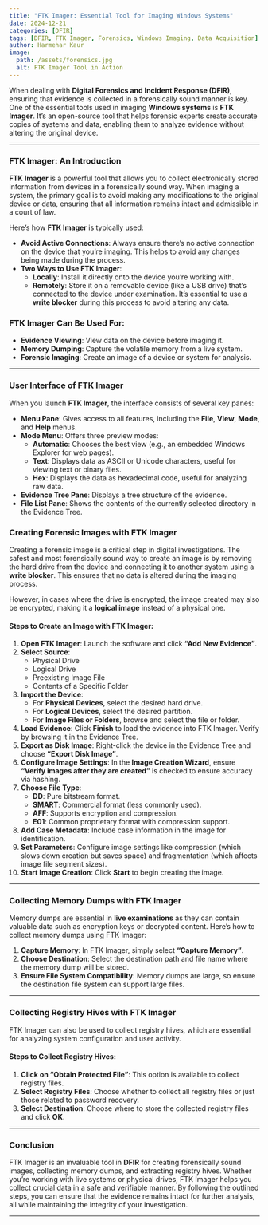 ```yaml
---
title: "FTK Imager: Essential Tool for Imaging Windows Systems"  
date: 2024-12-21  
categories: [DFIR]  
tags: [DFIR, FTK Imager, Forensics, Windows Imaging, Data Acquisition]  
author: Harmehar Kaur  
image:  
  path: /assets/forensics.jpg  
  alt: FTK Imager Tool in Action  
---
```


When dealing with **Digital Forensics and Incident Response (DFIR)**, ensuring that evidence is collected in a forensically sound manner is key. One of the essential tools used in imaging **Windows systems** is **FTK Imager**. It’s an open-source tool that helps forensic experts create accurate copies of systems and data, enabling them to analyze evidence without altering the original device.

---

### FTK Imager: An Introduction

**FTK Imager** is a powerful tool that allows you to collect electronically stored information from devices in a forensically sound way. When imaging a system, the primary goal is to avoid making any modifications to the original device or data, ensuring that all information remains intact and admissible in a court of law.

Here’s how **FTK Imager** is typically used:

- **Avoid Active Connections**: Always ensure there’s no active connection on the device that you’re imaging. This helps to avoid any changes being made during the process.
- **Two Ways to Use FTK Imager**:
  - **Locally**: Install it directly onto the device you’re working with.
  - **Remotely**: Store it on a removable device (like a USB drive) that’s connected to the device under examination. It’s essential to use a **write blocker** during this process to avoid altering any data.

### FTK Imager Can Be Used For:

- **Evidence Viewing**: View data on the device before imaging it.
- **Memory Dumping**: Capture the volatile memory from a live system.
- **Forensic Imaging**: Create an image of a device or system for analysis.

---

### User Interface of FTK Imager

When you launch **FTK Imager**, the interface consists of several key panes:

- **Menu Pane**: Gives access to all features, including the **File**, **View**, **Mode**, and **Help** menus.
- **Mode Menu**: Offers three preview modes:
  - **Automatic**: Chooses the best view (e.g., an embedded Windows Explorer for web pages).
  - **Text**: Displays data as ASCII or Unicode characters, useful for viewing text or binary files.
  - **Hex**: Displays the data as hexadecimal code, useful for analyzing raw data.
- **Evidence Tree Pane**: Displays a tree structure of the evidence.
- **File List Pane**: Shows the contents of the currently selected directory in the Evidence Tree.

### Creating Forensic Images with FTK Imager

Creating a forensic image is a critical step in digital investigations. The safest and most forensically sound way to create an image is by removing the hard drive from the device and connecting it to another system using a **write blocker**. This ensures that no data is altered during the imaging process.

However, in cases where the drive is encrypted, the image created may also be encrypted, making it a **logical image** instead of a physical one.

#### Steps to Create an Image with FTK Imager:
1. **Open FTK Imager**: Launch the software and click **“Add New Evidence”**.
2. **Select Source**:
   - Physical Drive
   - Logical Drive
   - Preexisting Image File
   - Contents of a Specific Folder
3. **Import the Device**:
   - For **Physical Devices**, select the desired hard drive.
   - For **Logical Devices**, select the desired partition.
   - For **Image Files or Folders**, browse and select the file or folder.
4. **Load Evidence**: Click **Finish** to load the evidence into FTK Imager. Verify by browsing it in the Evidence Tree.
5. **Export as Disk Image**: Right-click the device in the Evidence Tree and choose **“Export Disk Image”**.
6. **Configure Image Settings**: In the **Image Creation Wizard**, ensure **“Verify images after they are created”** is checked to ensure accuracy via hashing.
7. **Choose File Type**:
   - **DD**: Pure bitstream format.
   - **SMART**: Commercial format (less commonly used).
   - **AFF**: Supports encryption and compression.
   - **E01**: Common proprietary format with compression support.
8. **Add Case Metadata**: Include case information in the image for identification.
9. **Set Parameters**: Configure image settings like compression (which slows down creation but saves space) and fragmentation (which affects image file segment sizes).
10. **Start Image Creation**: Click **Start** to begin creating the image.

---

### Collecting Memory Dumps with FTK Imager

Memory dumps are essential in **live examinations** as they can contain valuable data such as encryption keys or decrypted content. Here’s how to collect memory dumps using FTK Imager:

1. **Capture Memory**: In FTK Imager, simply select **“Capture Memory”**.
2. **Choose Destination**: Select the destination path and file name where the memory dump will be stored.
3. **Ensure File System Compatibility**: Memory dumps are large, so ensure the destination file system can support large files.

---

### Collecting Registry Hives with FTK Imager

FTK Imager can also be used to collect registry hives, which are essential for analyzing system configuration and user activity.

#### Steps to Collect Registry Hives:
1. **Click on “Obtain Protected File”**: This option is available to collect registry files.
2. **Select Registry Files**: Choose whether to collect all registry files or just those related to password recovery.
3. **Select Destination**: Choose where to store the collected registry files and click **OK**.

---

### Conclusion

FTK Imager is an invaluable tool in **DFIR** for creating forensically sound images, collecting memory dumps, and extracting registry hives. Whether you’re working with live systems or physical drives, FTK Imager helps you collect crucial data in a safe and verifiable manner. By following the outlined steps, you can ensure that the evidence remains intact for further analysis, all while maintaining the integrity of your investigation.

---

